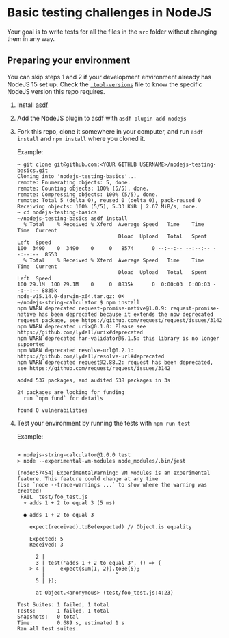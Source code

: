 # Basic testing challenges in NodeJS

Your goal is to write tests for all the files in the `src` folder without changing them in any way.

## Preparing your environment

You can skip steps 1 and 2 if your development environment already has NodeJS 15 set up. Check the [`.tool-versions`](.tool-versions) file to know the specific NodeJS version this repo requires.

1. Install [asdf](https://asdf-vm.com/)
2. Add the NodeJS plugin to asdf with `asdf plugin add nodejs`
3. Fork this repo, clone it somewhere in your computer, and run `asdf install` and `npm install` where you cloned it.

   Example:

   ```shell_session
   ~ git clone git@github.com:<YOUR GITHUB USERNAME>/nodejs-testing-basics.git
   Cloning into 'nodejs-testing-basics'...
   remote: Enumerating objects: 5, done.
   remote: Counting objects: 100% (5/5), done.
   remote: Compressing objects: 100% (5/5), done.
   remote: Total 5 (delta 0), reused 0 (delta 0), pack-reused 0
   Receiving objects: 100% (5/5), 5.33 KiB | 2.67 MiB/s, done.
   ~ cd nodejs-testing-basics
   ~/nodejs-testing-basics asdf install
     % Total    % Received % Xferd  Average Speed   Time    Time     Time  Current
                                    Dload  Upload   Total   Spent    Left  Speed
   100  3490    0  3490    0     0   8574      0 --:--:-- --:--:-- --:--:--  8553
     % Total    % Received % Xferd  Average Speed   Time    Time     Time  Current
                                    Dload  Upload   Total   Spent    Left  Speed
   100 29.1M  100 29.1M    0     0  8835k      0  0:00:03  0:00:03 --:--:-- 8835k
   node-v15.14.0-darwin-x64.tar.gz: OK
   ~/nodejs-string-calculator $ npm install
   npm WARN deprecated request-promise-native@1.0.9: request-promise-native has been deprecated because it extends the now deprecated request package, see https://github.com/request/request/issues/3142
   npm WARN deprecated urix@0.1.0: Please see https://github.com/lydell/urix#deprecated
   npm WARN deprecated har-validator@5.1.5: this library is no longer supported
   npm WARN deprecated resolve-url@0.2.1: https://github.com/lydell/resolve-url#deprecated
   npm WARN deprecated request@2.88.2: request has been deprecated, see https://github.com/request/request/issues/3142
   
   added 537 packages, and audited 538 packages in 3s
   
   24 packages are looking for funding
     run `npm fund` for details
   
   found 0 vulnerabilities
   ```

4. Test your environment by running the tests with `npm run test`

   Example:

   ```shell_session
   
   > nodejs-string-calculator@1.0.0 test
   > node --experimental-vm-modules node_modules/.bin/jest
   
   (node:57454) ExperimentalWarning: VM Modules is an experimental feature. This feature could change at any time
   (Use `node --trace-warnings ...` to show where the warning was created)
    FAIL  test/foo_test.js
     ✕ adds 1 + 2 to equal 3 (5 ms)
   
     ● adds 1 + 2 to equal 3
   
       expect(received).toBe(expected) // Object.is equality
   
       Expected: 5
       Received: 3
   
         2 |
         3 | test('adds 1 + 2 to equal 3', () => {
       > 4 |     expect(sum(1, 2)).toBe(5);
           |                       ^
         5 | });
   
         at Object.<anonymous> (test/foo_test.js:4:23)
   
   Test Suites: 1 failed, 1 total
   Tests:       1 failed, 1 total
   Snapshots:   0 total
   Time:        0.689 s, estimated 1 s
   Ran all test suites.   
   ```
